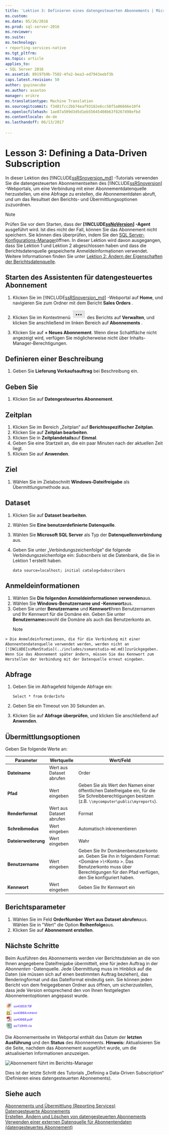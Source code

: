 ```yaml
---
title: 'Lektion 3: Definieren eines datengesteuerten Abonnements | Microsoft Docs'
ms.custom: 
ms.date: 05/26/2016
ms.prod: sql-server-2016
ms.reviewer: 
ms.suite: 
ms.technology:
- reporting-services-native
ms.tgt_pltfrm: 
ms.topic: article
applies_to:
- SQL Server 2016
ms.assetid: 89197b9b-7502-4fe2-bea3-ed7943eebf3b
caps.latest.revision: 50
author: guyinacube
ms.author: asaxton
manager: erikre
ms.translationtype: Machine Translation
ms.sourcegitcommit: f3481fcc2bb74eaf93182e6cc58f5a06666e10f4
ms.openlocfilehash: 1ae87a509d3d5d1eb55645408b63f8267498efbd
ms.contentlocale: de-de
ms.lasthandoff: 06/13/2017

---
```

# <a name="lesson-3-defining-a-data-driven-subscription"></a>Lesson 3: Defining a Data-Driven Subscription
In dieser Lektion des [!INCLUDE[ssRSnoversion_md](../includes/ssrsnoversion-md.md)] -Tutorials verwenden Sie die datengesteuerten Abonnementseiten des [!INCLUDE[ssRSnoversion](../includes/ssrsnoversion-md.md)] -Webportals, um eine Verbindung mit einer Abonnementdatenquelle herzustellen, um eine Abfrage zu erstellen, die Abonnementdaten abruft, und um das Resultset den Berichts- und Übermittlungsoptionen zuzuordnen.  
  
> [!NOTE]  
> Prüfen Sie vor dem Starten, dass der **[!INCLUDE[ssNoVersion](../includes/ssnoversion-md.md)] -Agent** ausgeführt wird. Ist dies nicht der Fall, können Sie das Abonnement nicht speichern.  Sie können dies überprüfen, indem Sie den [SQL Server-Konfigurations-Manager](../relational-databases/sql-server-configuration-manager.md)öffnen.
In dieser Lektion wird davon ausgegangen, dass Sie Lektion 1 und Lektion 2 abgeschlossen haben und dass die Berichtsdatenquelle gespeicherte Anmeldeinformationen verwendet.  Weitere Informationen finden Sie unter [Lektion 2: Ändern der Eigenschaften der Berichtsdatenquelle](../reporting-services/lesson-2-modifying-the-report-data-source-properties.md).  
  
## <a name="bkmk_startwizard"></a>Starten des Assistenten für datengesteuertes Abonnement  
  
1.  Klicken Sie im [!INCLUDE[ssRSnoversion_md](../includes/ssrsnoversion-md.md)] -Webportal auf **Home**, und navigieren Sie zum Ordner mit dem Bericht **Sales Orders** .  
  
2.  Klicken Sie im Kontextmenü ![ssrs_tutorial_datadriven_reportmenu](../reporting-services/media/ssrs-tutorial-datadriven-reportmenu.png) des Berichts auf **Verwalten**, und klicken Sie anschließend im linken Bereich auf **Abonnements** .  
  
3.  Klicken Sie auf **+ Neues Abonnement**. Wenn diese Schaltfläche nicht angezeigt wird, verfügen Sie möglicherweise nicht über Inhalts-Manager-Berechtigungen. 
  
## <a name="define-a-description"></a>Definieren einer Beschreibung  
1.  Geben Sie **Lieferung Verkaufsauftrag** bei Beschreibung ein.
## <a name="type"></a>Geben Sie
1.  Klicken Sie auf **Datengesteuertes Abonnement**.  
## <a name="schedule"></a>Zeitplan
1. Klicken Sie im Bereich „Zeitplan“ auf **Berichtsspezifischer Zeitplan**.
2. Klicken Sie auf **Zeitplan bearbeiten**.
3.  Klicken Sie in **Zeitplandetails**auf **Einmal**.  
4.  Geben Sie eine Startzeit an, die ein paar Minuten nach der aktuellen Zeit liegt.  
5.  Klicken Sie auf **Anwenden**.
## <a name="destination"></a>Ziel  
1.  Wählen Sie im Zielabschnitt **Windows-Dateifreigabe** als Übermittlungsmethode aus.  

## <a name="dataset"></a>Dataset
1. Klicken Sie auf **Dataset bearbeiten**.
2. Wählen Sie **Eine benutzerdefinierte Datenquelle**.
3. Wählen Sie **Microsoft SQL Server** als Typ der **Datenquellenverbindung** aus.
4. Geben Sie unter „Verbindungszeichenfolge“ die folgende Verbindungszeichenfolge ein: *Subscribers* ist die Datenbank, die Sie in Lektion 1 erstellt haben. 
  
    ```  
    data source=localhost; initial catalog=Subscribers
    ```
    
 ## <a name="credentials"></a>Anmeldeinformationen
 1. Wählen Sie **Die folgenden Anmeldeinformationen verwenden**aus.
 2. Wählen Sie **Windows-Benutzername und -Kennwort**aus.
 3.  Geben Sie unter **Benutzername** und **Kennwort**Ihren Benutzernamen und Ihr Kennwort für die Domäne ein. Geben Sie unter **Benutzername**sowohl die Domäne als auch das Benutzerkonto an.
     > [!NOTE]  
    > Die Anmeldeinformationen, die für die Verbindung mit einer Abonnentendatenquelle verwendet werden, werden nicht an [!INCLUDE[ssManStudio](../includes/ssmanstudio-md.md)]zurückgegeben. Wenn Sie das Abonnement später ändern, müssen Sie das Kennwort zum Herstellen der Verbindung mit der Datenquelle erneut eingeben.
## <a name="query"></a>Abfrage      
1.  Geben Sie im Abfragefeld folgende Abfrage ein:  
  
    ```  
    Select * from OrderInfo  
    ```  
  
2.  Geben Sie ein Timeout von 30 Sekunden an.  
  
3.  Klicken Sie auf **Abfrage überprüfen**, und klicken Sie anschließend auf **Anwenden**.
## <a name="delivery-options"></a>Übermittlungsoptionen
Geben Sie folgende Werte an:

Parameter  |Wertquelle  | Wert/Feld  
---------|---------|---------
**Dateiname**     |Wert aus Dataset abrufen | Order     
**Pfad**     | Wert eingeben  | Geben Sie als Wert den Namen einer öffentlichen Dateifreigabe ein, für die Sie Schreibberechtigungen besitzen (z.B. `\\mycomputer\public\myreports`). 
**Renderformat** | Wert aus Dataset abrufen | Format
**Schreibmodus**| Wert eingeben| Automatisch inkrementieren    
**Dateierweiterung** |Wert eingeben |Wahr
**Benutzername** | Wert eingeben | Geben Sie Ihr Domänenbenutzerkonto an. Geben Sie ihn in folgendem Format: \<Domäne >\\\<Konto >. Das Benutzerkonto muss über Berechtigungen für den Pfad verfügen, den Sie konfiguriert haben. 
**Kennwort** | Wert eingeben | Geben Sie Ihr Kennwort ein

## <a name="report-parameters"></a>Berichtsparameter
 1. Wählen Sie im Feld **OrderNumber** **Wert aus Dataset abrufen**aus. Wählen Sie in "Wert" die Option **Reihenfolge**aus. 
 2. Klicken Sie auf **Abonnement erstellen**.
   
## <a name="next-steps"></a>Nächste Schritte  
Beim Ausführen des Abonnements werden vier Berichtsdateien an die von Ihnen angegebene Dateifreigabe übermittelt, eine für jeden Auftrag in der *Abonnenten* -Datenquelle. Jede Übermittlung muss im Hinblick auf die Daten (sie müssen sich auf einen bestimmten Auftrag beziehen), das Renderingformat und das Dateiformat eindeutig sein. Sie können jeden Bericht von dem freigegebenen Ordner aus öffnen, um sicherzustellen, dass jede Version entsprechend den von Ihnen festgelegten Abonnementoptionen angepasst wurde.  
  
![Liste der Dateien, die vom Abonnement erstellten](../reporting-services/media/ssrs-tutorial-datadriven-subscription-filelist.gif "Liste der Dateien, die vom Abonnement erstellt werden.")  
  
Die Abonnementseite im Webportal enthält das Datum der **letzten Ausführung** und den **Status** des Abonnements. 
**Hinweis:** Aktualisieren Sie die Seite, nachdem das Abonnement ausgeführt wurde, um die aktualisierten Informationen anzuzeigen.  
    
![Abonnement führt im Berichts-Manager](../reporting-services/media/ssrs-tutorial-datadriven-subscription-status-reportmanager.png "Abonnement führt im Berichts-Manager")  
  
Dies ist der letzte Schritt des Tutorials „Defining a Data-Driven Subscription“ (Definieren eines datengesteuerten Abonnements).   
  
## <a name="see-also"></a>Siehe auch  
[Abonnements und Übermittlung &#40;Reporting Services&#41;](../reporting-services/subscriptions/subscriptions-and-delivery-reporting-services.md)  
[Datengesteuerte Abonnements](../reporting-services/subscriptions/data-driven-subscriptions.md)  
[Erstellen, Ändern und Löschen von datengesteuerten Abonnements](../reporting-services/subscriptions/create-modify-and-delete-data-driven-subscriptions.md)  
[Verwenden einer externen Datenquelle für Abonnentendaten &#40;datengesteuertes Abonnement&#41;](../reporting-services/subscriptions/use-an-external-data-source-for-subscriber-data-data-driven-subscription.md)  
  
  
  



